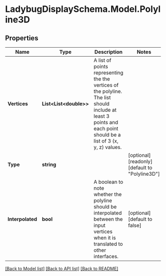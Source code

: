 
# LadybugDisplaySchema.Model.Polyline3D

## Properties

Name | Type | Description | Notes
------------ | ------------- | ------------- | -------------
**Vertices** | **List&lt;List&lt;double&gt;&gt;** | A list of points representing the the vertices of the polyline. The list should include at least 3 points and each point should be a list of 3 (x, y, z) values. | 
**Type** | **string** |  | [optional] [readonly] [default to "Polyline3D"]
**Interpolated** | **bool** | A boolean to note whether the polyline should be interpolated between the input vertices when it is translated to other interfaces. | [optional] [default to false]

[[Back to Model list]](../README.md#documentation-for-models)
[[Back to API list]](../README.md#documentation-for-api-endpoints)
[[Back to README]](../README.md)

